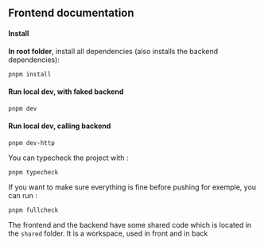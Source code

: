 ## Frontend documentation

#### Install

**In root folder**, install all dependencies (also installs the backend dependencies):
```shell
pnpm install
```

#### Run local dev, with faked backend
```shell
pnpm dev
```

#### Run local dev, calling backend
```shell
pnpm dev-http
```

You can typecheck the project with :
```shell
pnpm typecheck
```

If you want to make sure everything is fine before pushing for exemple, you can run :
```shell
pnpm fullcheck
```


The frontend and the backend have some shared code which is located in the `shared` folder.
It is a workspace, used in front and in back



